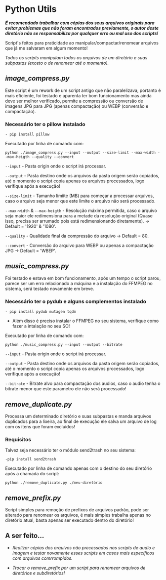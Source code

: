 # Python Utils

**_É recomendado trabalhar com cópias dos seus arquivos originais para evitar problemas que não foram encontrados previamente, o autor deste diretório não se responsabiliza por qualquer erro ou mal uso dos scripts!_**

Script's feitos para praticidade ao manipular/compactar/renomear arquivos que já me salvaram em algum momento!

*Todos os scripts manipulam todos os arquivos de um diretório e suas subpastas (exceto o de renomear até o momento).*

## _image_compress.py_

Este script é um rework de um script antigo que não paralelizava, portanto é mais eficiente, foi testado e aparenta ter bom funcionamento mas ainda deve ser melhor verificado, permite a compressão ou conversão de imagens JPG para JPG (apenas compactação) ou WEBP (conversão e compactação).

### **Necessário ter o pillow instalado**
    - pip install pillow
    
Executado por linha de comando com:

    python ./image_compress.py --input --output --size-limit --max-width --max-heigth --quality --convert

`--input` - Pasta origin onde o script irá processar.

`--output` - Pasta destino onde os arquivos da pasta origem serão copiados, até o momento o script copia apenas os arquivos processados, logo verifique após a execução!

`--size-limit` - Tamanho limiite (MB) para começar a processar arquivos, caso o arquivo seja menor que este limite o arquivo não será processado.

`--max-width` & `--max-heigth` - Resolução máxima permitida, caso o arquivo seja maior ele redimensiona para a metade da resolução original (Quase isso, precisa ser arrumado pois está redimensionando diretamente). -> Default = '1920' & '1080'.

`--quality` - Qualidade final da compressão do arquivo -> Default = 80.

`--convert` - Conversão do arquivo para WEBP ou apenas a compactação JPG -> Default = 'WBEP'.



## _music_compress.py_
Foi testado e estava em bom funcionamento, após um tempo o script parou, parece ser um erro relacionado a máquina e a instalação do FFMPEG no sistema, será testado novamente em breve.
### **Necessário ter o pydub e alguns complementos instalado**
    - pip install pydub mutagen tqdm
* Além disso é preciso instalar o FFMPEG no seu sistema, verifique como fazer a intalação no seu SO!

Executado por linha de comando com:

    python ./music_compress.py --input --output --bitrate

  `--input` - Pasta origin onde o script irá processar.
  
  `--output` - Pasta destino onde os arquivos da pasta origem serão copiados, até o momento o script copia apenas os arquivos processados, logo verifique após a execução!
  
  `--bitrate` - Bitrate alvo para compactação dos audios, caso o audio tenha o bitrate menor que este parametro ele não será processado!

## _remove_duplicate.py_
Processa um determinado diretório e suas subpastas e manda arquivos duplicados para a lixeira, ao final de execução ele salva um arquivo de log com os itens que foram excluidos!

### Requisitos
Talvez seja necessário ter o módulo send2trash no seu sistema:
    
    -pip install send2trash
    
Executado por linha de comando apenas com o destino do seu diretório após a chamada do script:

    python ./remove_duplicate.py ./meu-diretório

## _remove_prefix.py_
Script simples para remoção de prefixos de arquivos padrão, pode ser alterado para renomear os arquivos, é mais simples trabalha apenas no diretório atual, basta apenas ser executado dentro do diretório!

## A ser feito...

* _Realizar cópias dos arquivos não precessados nos scripts de audio e imagem e testar novamente esses scripts em casos mais específicos com arquivos comrrompidos._

* _Trocar o remove_prefix por um script para renomear arquivos de diretórios e subdiretórios!_

